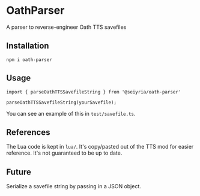 # OathParser
A parser to reverse-engineer Oath TTS savefiles

## Installation

`npm i oath-parser`

## Usage

```
import { parseOathTTSSavefileString } from '@seiyria/oath-parser'

parseOathTTSSavefileString(yourSavefile);
```

You can see an example of this in `test/savefile.ts`.

## References

The Lua code is kept in `lua/`. It's copy/pasted out of the TTS mod for easier reference. It's not guaranteed to be up to date.

## Future

Serialize a savefile string by passing in a JSON object.